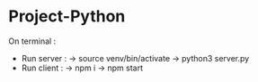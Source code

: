 # Project-Python
On terminal :
- Run server : 
-> source venv/bin/activate
-> python3 server.py
- Run client :
-> npm i
-> npm start
